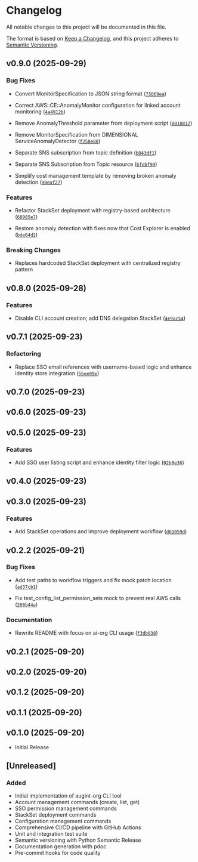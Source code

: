 # Changelog

All notable changes to this project will be documented in this file.

The format is based on [Keep a Changelog](https://keepachangelog.com/en/1.0.0/),
and this project adheres to [Semantic Versioning](https://semver.org/spec/v2.0.0.html).

<!-- version list -->

## v0.9.0 (2025-09-29)

### Bug Fixes

- Convert MonitorSpecification to JSON string format
  ([`75069ea`](https://github.com/Augmenting-Integrations/aillc-org/commit/75069eabb411e90c272e09053e0fe0b40c7121c0))

- Correct AWS::CE::AnomalyMonitor configuration for linked account monitoring
  ([`4a4912b`](https://github.com/Augmenting-Integrations/aillc-org/commit/4a4912b9dec5b41b6119e782ecb0d9282df30205))

- Remove AnomalyThreshold parameter from deployment script
  ([`0018812`](https://github.com/Augmenting-Integrations/aillc-org/commit/001881253b64b412f9a9b84790ce14f3c306049c))

- Remove MonitorSpecification from DIMENSIONAL ServiceAnomalyDetector
  ([`f258e88`](https://github.com/Augmenting-Integrations/aillc-org/commit/f258e885203e30a330c8fadf364200cc6cbaab7d))

- Separate SNS subscription from topic definition
  ([`b843df1`](https://github.com/Augmenting-Integrations/aillc-org/commit/b843df1b2967f3c504b165c7ebb400d7bc129978))

- Separate SNS Subscription from Topic resource
  ([`6febf99`](https://github.com/Augmenting-Integrations/aillc-org/commit/6febf9947aaa13e61c973c7f060544a3aef2888e))

- Simplify cost management template by removing broken anomaly detection
  ([`90eaf27`](https://github.com/Augmenting-Integrations/aillc-org/commit/90eaf27f9f7ad24e385c6bcda55130f14451c08f))

### Features

- Refactor StackSet deployment with registry-based architecture
  ([`68985e7`](https://github.com/Augmenting-Integrations/aillc-org/commit/68985e753e30be95394a4603f792b329f5d63954))

- Restore anomaly detection with fixes now that Cost Explorer is enabled
  ([`bde64d2`](https://github.com/Augmenting-Integrations/aillc-org/commit/bde64d22f55df3ab4bd389aef1ffd9e99e02d5fd))

### Breaking Changes

- Replaces hardcoded StackSet deployment with centralized registry pattern


## v0.8.0 (2025-09-28)

### Features

- Disable CLI account creation; add DNS delegation StackSet
  ([`4e9ac54`](https://github.com/Augmenting-Integrations/aillc-org/commit/4e9ac544b786759ae90d4c7f3092770838665d9c))


## v0.7.1 (2025-09-23)

### Refactoring

- Replace SSO email references with username-based logic and enhance identity store integration
  ([`5bee09e`](https://github.com/Augmenting-Integrations/aillc-org/commit/5bee09e12aeb81dff7e5cc27becdb22dee614a58))


## v0.7.0 (2025-09-23)


## v0.6.0 (2025-09-23)


## v0.5.0 (2025-09-23)

### Features

- Add SSO user listing script and enhance identity filter logic
  ([`02b8e36`](https://github.com/Augmenting-Integrations/aillc-org/commit/02b8e368572966ac1b5d4914b0aed9b32802eb2a))


## v0.4.0 (2025-09-23)


## v0.3.0 (2025-09-23)

### Features

- Add StackSet operations and improve deployment workflow
  ([`d61059d`](https://github.com/Augmenting-Integrations/aillc-org/commit/d61059d22dd4c3227543594660a677a82d65da5e))


## v0.2.2 (2025-09-21)

### Bug Fixes

- Add test paths to workflow triggers and fix mock patch location
  ([`ad37cb1`](https://github.com/Augmenting-Integrations/aillc-org/commit/ad37cb1a5f212ffe6de75b9f9fb09873fb1aeb3f))

- Fix test_config_list_permission_sets mock to prevent real AWS calls
  ([`208b44a`](https://github.com/Augmenting-Integrations/aillc-org/commit/208b44aa2b41e396e94cbd9901a912f0f7b498e5))

### Documentation

- Rewrite README with focus on ai-org CLI usage
  ([`f3db038`](https://github.com/Augmenting-Integrations/aillc-org/commit/f3db038e893791758bf242b7a88cbd4d558deac7))


## v0.2.1 (2025-09-20)


## v0.2.0 (2025-09-20)


## v0.1.2 (2025-09-20)


## v0.1.1 (2025-09-20)


## v0.1.0 (2025-09-20)

- Initial Release

## [Unreleased]

### Added
- Initial implementation of augint-org CLI tool
- Account management commands (create, list, get)
- SSO permission management commands
- StackSet deployment commands
- Configuration management commands
- Comprehensive CI/CD pipeline with GitHub Actions
- Unit and integration test suite
- Semantic versioning with Python Semantic Release
- Documentation generation with pdoc
- Pre-commit hooks for code quality
